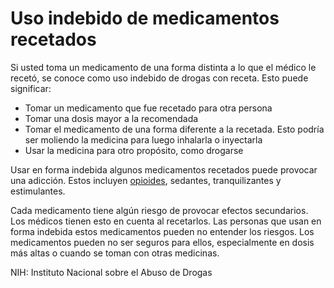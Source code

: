 Uso indebido de medicamentos recetados
======================================


Si usted toma un medicamento de una forma distinta a lo que el médico le recetó, se conoce como uso indebido de drogas con receta. Esto puede significar:


* Tomar un medicamento que fue recetado para otra persona
* Tomar una dosis mayor a la recomendada
* Tomar el medicamento de una forma diferente a la recetada. Esto podría ser moliendo la medicina para luego inhalarla o inyectarla
* Usar la medicina para otro propósito, como drogarse


Usar en forma indebida algunos medicamentos recetados puede provocar una adicción. Estos incluyen [opioides](https://medlineplus.gov/spanish/opioidsandopioidusedisorderoud.html), sedantes, tranquilizantes y estimulantes.


Cada medicamento tiene algún riesgo de provocar efectos secundarios. Los médicos tienen esto en cuenta al recetarlos. Las personas que usan en forma indebida estos medicamentos pueden no entender los riesgos. Los medicamentos pueden no ser seguros para ellos, especialmente en dosis más altas o cuando se toman con otras medicinas.


NIH: Instituto Nacional sobre el Abuso de Drogas

